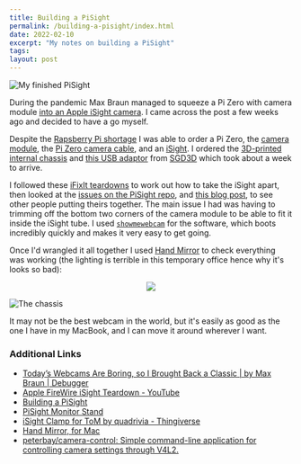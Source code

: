 ```yaml
---
title: Building a PiSight
permalink: /building-a-pisight/index.html
date: 2022-02-10
excerpt: "My notes on building a PiSight"
tags:
layout: post
---
```


![My finished PiSight](https://rknightuk.s3.amazonaws.com/site/pisight.jpg)

During the pandemic Max Braun managed to squeeze a Pi Zero with camera module [into an Apple iSight camera](https://debugger.medium.com/todays-webcams-are-boring-so-i-brought-back-a-classic-291cc7c94c76). I came across the post a few weeks ago and decided to have a go myself.

Despite the [Rapsberry Pi shortage](https://www.raspberrypi.com/news/supply-chain-shortages-and-our-first-ever-price-increase/) I was able to order a Pi Zero, the [camera module](https://shop.pimoroni.com/products/raspberry-pi-camera-module-v2?variant=19833929735), the [Pi Zero camera cable](https://shop.pimoroni.com/products/camera-cable-raspberry-pi-zero-edition?variant=32092803891283), and an [iSight](https://en.wikipedia.org/wiki/ISight). I ordered the [3D-printed internal chassis](https://github.com/maxbbraun/pisight/blob/master/PiSight.stl) and [this USB adaptor](https://github.com/maxbbraun/pisight/issues/16) from [SGD3D](https://sgd3d.co.uk) which took about a week to arrive.

I followed these [iFixIt teardowns](https://www.ifixit.com/Device/Apple_iSight_Webcam) to work out how to take the iSight apart, then looked at the [issues on the PiSight repo](https://github.com/maxbbraun/pisight/issues), and [this blog post](https://muffinresearch.co.uk/building-a-pisight/), to see other people putting theirs together. The main issue I had was having to trimming off the bottom two corners of the camera module to be able to fit it inside the iSight tube. I used [`showmewebcam`](https://github.com/showmewebcam/showmewebcam) for the software, which boots incredibly quickly and makes it very easy to get going.

Once I'd wrangled it all together I used [Hand Mirror](https://handmirror.app) to check everything was working (the lighting is terrible in this temporary office hence why it's looks so bad):

<center><img src="https://rknightuk.s3.amazonaws.com/site/pisight-hand-mirror.png"></center>

![The chassis](https://rknightuk.s3.amazonaws.com/site/pisight-chassis.jpg)

It may not be the best webcam in the world, but it's easily as good as the one I have in my MacBook, and I can move it around wherever I want. 

### Additional Links

- [Today’s Webcams Are Boring, so I Brought Back a Classic | by Max Braun | Debugger](https://debugger.medium.com/todays-webcams-are-boring-so-i-brought-back-a-classic-291cc7c94c76)
- [Apple FireWire iSight Teardown - YouTube](https://www.youtube.com/watch?v=8l0kpQ_2rj4)
- [Building a PiSight](https://muffinresearch.co.uk/building-a-pisight/)
- [PiSight Monitor Stand](https://github.com/maxbbraun/pisight/tree/26c4cef49d1f5b3d396f66f86c58a1d579e686a7/monitor_stand)
- [iSight Clamp for ToM by quadrivia - Thingiverse](https://www.thingiverse.com/thing:11761)
- [Hand Mirror, for Mac](https://handmirror.app/)
- [peterbay/camera-control: Simple command-line application for controlling camera settings through V4L2.](https://github.com/peterbay/camera-control)
